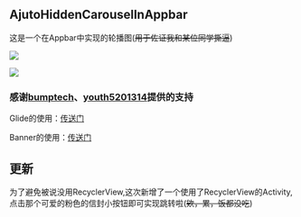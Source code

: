 ## AjutoHiddenCarouselInAppbar

这是一个在Appbar中实现的轮播图(~~用于佐证我和某位同学撕逼~~)

![](http://o7glqnnuw.bkt.clouddn.com/blog/AutoHideCrousel1.gif)

![](http://o7glqnnuw.bkt.clouddn.com/blog/AutoHideCrousel2.gif)

### 感谢[bumptech](https://github.com/bumptech/glide "bumptech")、[youth5201314](https://github.com/youth5201314/banner)提供的支持

Glide的使用：[传送门](https://github.com/bumptech/glide "bumptech")

Banner的使用：[传送门](https://github.com/youth5201314/banner)


## 更新

为了避免被说没用RecyclerView,这次新增了一个使用了RecyclerView的Activity,
点击那个可爱的粉色的信封小按钮即可实现跳转啦(~~欸，累，饭都没吃~~)
